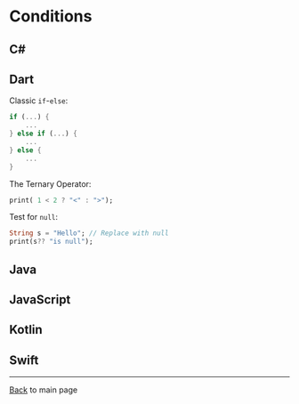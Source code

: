 # Conditions

## C#

## Dart	

Classic `if`-`else`:

```dart
if (...) {
    ...
} else if (...) {
    ...
} else {
    ...
}
```

The Ternary Operator:

```dart
print( 1 < 2 ? "<" : ">");
```

Test for `null`:

```dart
String s = "Hello"; // Replace with null
print(s?? "is null");
```

## Java	

## JavaScript

## Kotlin	

## Swift

---
[Back](/README.md) to main page
